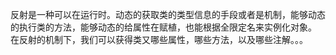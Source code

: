 
反射是一种可以在运行时。动态的获取类的类型信息的手段或者是机制，能够动态的执行类的方法，能够动态的给属性在赋植，也能根据全限定名来实例化对象。
在反射的机制下，我们可以获得类又哪些属性，哪些方法，以及哪些注解。。。
